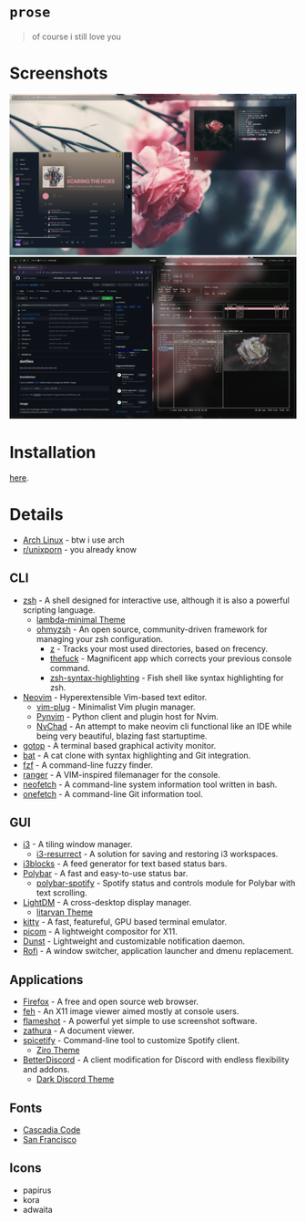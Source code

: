 # `prose`
> of course i still love you

# Screenshots

![screenshot1](screenshot1.png)
![screenshot2](screenshot2.png)

# Installation
[here](https://wiki.archlinux.org/title/Pacman/Tips_and_tricks#List_of_installed_packages).

# Details
- [Arch Linux](https://www.archlinux.org/) - btw i use arch
- [r/unixporn](https://www.reddit.com/r/unixporn) - you already know

## CLI
- [zsh](https://github.com/zsh-users/zsh) - A shell designed for interactive use, although it is also a powerful scripting language.
    - [lambda-minimal Theme](https://github.com/sohnryang/lambda-minimal-theme)
    - [ohmyzsh](https://github.com/ohmyzsh/ohmyzsh) - An open source, community-driven framework for managing your zsh configuration.
        - [z](https://github.com/rupa/z) - Tracks your most used directories, based on frecency.
        - [thefuck](https://github.com/nvbn/thefuck) - Magnificent app which corrects your previous console command.
        - [zsh-syntax-highlighting](https://github.com/zsh-users/zsh-syntax-highlighting) - Fish shell like syntax highlighting for zsh.
- [Neovim](https://github.com/neovim/neovim) - Hyperextensible Vim-based text editor.
    - [vim-plug](https://github.com/junegunn/vim-plug) - Minimalist Vim plugin manager.
    - [Pynvim](https://github.com/neovim/pynvim) - Python client and plugin host for Nvim.
    - [NvChad](https://github.com/NvChad/NvChad) - An attempt to make neovim cli functional like an IDE while being very beautiful, blazing fast startuptime.
- [gotop](https://github.com/xxxserxxx/gotop) - A terminal based graphical activity monitor.
- [bat](https://github.com/sharkdp/bat) - A cat clone with syntax highlighting and Git integration.
- [fzf](https://github.com/junegunn/fzf) - A command-line fuzzy finder.
- [ranger](https://github.com/ranger/ranger) - A VIM-inspired filemanager for the console.
- [neofetch](https://github.com/dylanaraps/neofetch) - A command-line system information tool written in bash.
- [onefetch](https://github.com/o2sh/onefetch) - A command-line Git information tool.

## GUI
- [i3](https://github.com/i3/i3) - A tiling window manager.
    - [i3-resurrect](https://github.com/JonnyHaystack/i3-resurrect) - A solution for saving and restoring i3 workspaces.
- [i3blocks](https://github.com/vivien/i3blocks) - A feed generator for text based status bars.
- [Polybar](https://github.com/polybar/polybar) - A fast and easy-to-use status bar.
    - [polybar-spotify](https://github.com/PrayagS/polybar-spotify) - Spotify status and controls module for Polybar with text scrolling.
- [LightDM](lightdm-webkit-theme-litarvan) - A cross-desktop display manager.
    - [litarvan Theme](https://github.com/Litarvan/lightdm-webkit-theme-litarvan)
- [kitty](https://sw.kovidgoyal.net/kitty/) - A fast, featureful, GPU based terminal emulator.
- [picom](https://github.com/yshui/picom) - A lightweight compositor for X11.
- [Dunst](https://github.com/dunst-project/dunst) - Lightweight and customizable notification daemon.
- [Rofi](https://github.com/davatorium/rofi) - A window switcher, application launcher and dmenu replacement.

## Applications
- [Firefox](https://mozilla.org/firefox) - A free and open source web browser.
- [feh](https://feh.finalrewind.org/) - An X11 image viewer aimed mostly at console users.
- [flameshot](https://github.com/flameshot-org/flameshot) - A powerful yet simple to use screenshot software.
- [zathura](https://github.com/pwmt/zathura) - A document viewer.
- [spicetify](https://github.com/spicetify/spicetify-cli) - Command-line tool to customize Spotify client.
    - [Ziro Theme](https://github.com/spicetify/spicetify-themes)
- [BetterDiscord](https://github.com/BetterDiscord/BetterDiscord) - A client modification for Discord with endless flexibility and addons.
    - [Dark Discord Theme](https://github.com/discord-modifications/dark-discord)

## Fonts
- [Cascadia Code](https://www.archlinux.org/packages/community/any/ttf-cascadia-code/)
- [San Francisco](https://aur.archlinux.org/packages/otf-san-francisco-pro/)

## Icons
- papirus
- kora
- adwaita